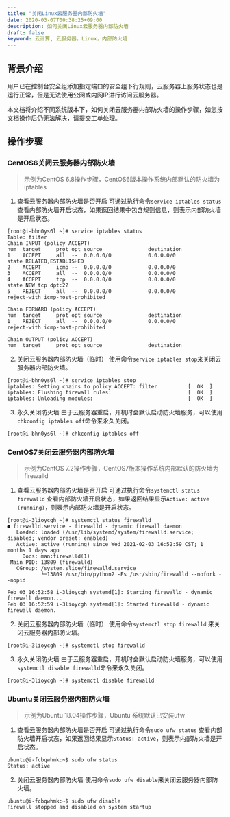 ```yaml
---
title: "关闭Linux云服务器内部防火墙"
date: 2020-03-07T00:38:25+09:00
description: 如何关闭Linux云服务器内部防火墙
draft: false
keyword: 云计算, 云服务器，Linux，内部防火墙
---
```


## 背景介绍

用户已在控制台安全组添加指定端口的安全组下行规则，云服务器上服务状态也是运行正常，但是无法使用公网或内网IP进行访问云服务器。

本文档将介绍不同系统版本下，如何关闭云服务器内部防火墙的操作步骤，如您按文档操作后仍无法解决，请提交工单处理。

## 操作步骤

### CentOS6关闭云服务器内部防火墙

> 示例为CentOS 6.8操作步骤，CentOS6版本操作系统内部默认的防火墙为iptables

1. 查看云服务器内部防火墙是否开启
   可通过执行命令`service iptables status` 查看内部防火墙开启状态，如果返回结果中包含规则信息，则表示内部防火墙是开启状态。

```shell
[root@i-bhn0ys6l ~]# service iptables status
Table: filter
Chain INPUT (policy ACCEPT)
num  target     prot opt source               destination         
1    ACCEPT     all  --  0.0.0.0/0            0.0.0.0/0           state RELATED,ESTABLISHED 
2    ACCEPT     icmp --  0.0.0.0/0            0.0.0.0/0           
3    ACCEPT     all  --  0.0.0.0/0            0.0.0.0/0           
4    ACCEPT     tcp  --  0.0.0.0/0            0.0.0.0/0           state NEW tcp dpt:22 
5    REJECT     all  --  0.0.0.0/0            0.0.0.0/0           reject-with icmp-host-prohibited 

Chain FORWARD (policy ACCEPT)
num  target     prot opt source               destination         
1    REJECT     all  --  0.0.0.0/0            0.0.0.0/0           reject-with icmp-host-prohibited 

Chain OUTPUT (policy ACCEPT)
num  target     prot opt source               destination         
```
2. 关闭云服务器内部防火墙（临时）
   使用命令`service iptables stop`来关闭云服务器内部防火墙。

```shell
[root@i-bhn0ys6l ~]# service iptables stop
iptables: Setting chains to policy ACCEPT: filter          [  OK  ]
iptables: Flushing firewall rules:                         [  OK  ]
iptables: Unloading modules:                               [  OK  ]
```
3. 永久关闭防火墙
   由于云服务器重启，开机时会默认启动防火墙服务，可以使用`chkconfig iptables off`命令来永久关闭。

```shell
[root@i-bhn0ys6l ~]# chkconfig iptables off
```

### CentOS7关闭云服务器内部防火墙

> 示例为CentOS 7.2操作步骤，CentOS7版本操作系统内部默认的防火墙为firewalld

1. 查看云服务器内部防火墙是否开启
   可通过执行命令`systemctl status firewalld` 查看内部防火墙开启状态，如果返回结果显示`Active: active (running)`，则表示内部防火墙是开启状态。

```shell
[root@i-3lioycgh ~]# systemctl status firewalld
● firewalld.service - firewalld - dynamic firewall daemon
   Loaded: loaded (/usr/lib/systemd/system/firewalld.service; disabled; vendor preset: enabled)
   Active: active (running) since Wed 2021-02-03 16:52:59 CST; 1 months 1 days ago
     Docs: man:firewalld(1)
 Main PID: 13809 (firewalld)
   CGroup: /system.slice/firewalld.service
           └─13809 /usr/bin/python2 -Es /usr/sbin/firewalld --nofork --nopid

Feb 03 16:52:58 i-3lioycgh systemd[1]: Starting firewalld - dynamic firewall daemon...
Feb 03 16:52:59 i-3lioycgh systemd[1]: Started firewalld - dynamic firewall daemon.      
```
2. 关闭云服务器内部防火墙（临时）
   使用命令`systemctl stop firewalld` 来关闭云服务器内部防火墙。

```shell
[root@i-3lioycgh ~]# systemctl stop firewalld 
```
3. 永久关闭防火墙
   由于云服务器重启，开机时会默认启动防火墙服务，可以使用`systemctl disable firewalld`命令来永久关闭。

```shell
[root@i-3lioycgh ~]# systemctl disable firewalld
```

### Ubuntu关闭云服务器内部防火墙

> 示例为Ubuntu 18.04操作步骤，Ubuntu 系统默认已安装ufw

1. 查看云服务器内部防火墙是否开启
   可通过执行命令`sudo ufw status` 查看内部防火墙开启状态，如果返回结果显示`Status: active`，则表示内部防火墙是开启状态。

```shell
ubuntu@i-fcbqwhmk:~$ sudo ufw status
Status: active
```
2. 关闭云服务器内部防火墙
   使用命令`sudo ufw disable`来关闭云服务器内部防火墙。

```shell
ubuntu@i-fcbqwhmk:~$ sudo ufw disable
Firewall stopped and disabled on system startup
```

